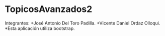 # TopicosAvanzados2
   Integrantes:
    +José Antonio Del Toro Padilla.
    +Vicente Daniel Ordaz Olloqui.
  *Esta aplicación utiliza bootstrap.
